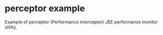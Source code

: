 # perceptor example
Example of perceptor (Performance Interceptor) JEE performance monitor utility.
